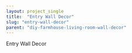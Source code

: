 ```yaml
---
layout: project_single
title:  "Entry Wall Decor"
slug: "entry-wall-decor"
parent: "diy-farmhouse-living-room-wall-decor"
---
```

Entry Wall Decor